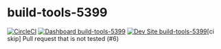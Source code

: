# build-tools-5399

[![CircleCI](https://circleci.com/gh/pantheon-ci-bot/build-tools-5399.svg?style=shield)](https://circleci.com/gh/pantheon-ci-bot/build-tools-5399)
[![Dashboard build-tools-5399](https://img.shields.io/badge/dashboard-build_tools_5399-yellow.svg)](https://dashboard.pantheon.io/sites/daa45e65-19d7-448e-8f8a-b76720b48622#dev/code)
[![Dev Site build-tools-5399](https://img.shields.io/badge/site-build_tools_5399-blue.svg)](http://dev-build-tools-5399.pantheonsite.io/)[ci skip] Pull request that is not tested (#6)
